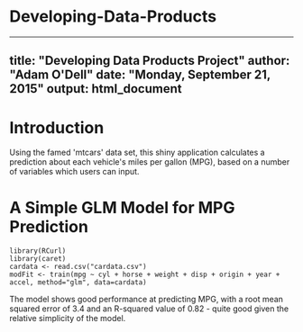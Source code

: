 # Developing-Data-Products

---
title: "Developing Data Products Project"
author: "Adam O'Dell"
date: "Monday, September 21, 2015"
output: html_document
---

Introduction
========================================================
Using the famed 'mtcars' data set, this shiny application calculates a prediction about each vehicle's miles per gallon (MPG), based on a number of variables which users can input.  

A Simple GLM Model for MPG Prediction
========================================================


```{r, eval=FALSE}
library(RCurl)
library(caret)
cardata <- read.csv("cardata.csv")
modFit <- train(mpg ~ cyl + horse + weight + disp + origin + year + accel, method="glm", data=cardata)

```

The model shows good performance at predicting MPG, with a root mean squared error of 3.4 and an R-squared value of 0.82 - quite good given the relative simplicity of the model.



